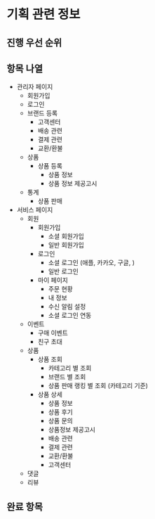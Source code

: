 # 기획 관련 정보

## 진행 우선 순위

## 항목 나열
- 관리자 페이지
  - 회원가입
  - 로그인
  - 브랜드 등록
    - 고객센터
    - 배송 관련
    - 결제 관련
    - 교환/환불
  - 상품 
    - 상품 등록
      - 상품 정보
      - 상품 정보 제공고시
  - 통계
    - 상품 판매
- 서비스 페이지
  - 회원
    - 회원가입
      - 소셜 회원가입
      - 일반 회원가입
    - 로그인
      - 소셜 로그인 (애플, 카카오, 구글, )
      - 일반 로그인
    - 마이 페이지
      - 주문 현황
      - 내 정보
      - 수신 알림 설정
      - 소셜 로그인 연동 
  - 이벤트
    - 구매 이벤트
    - 친구 초대
  - 상품
    - 상품 조회
      - 카테고리 별 조회
      - 브랜드 별 조회
      - 상품 판매 랭킹 별 조회 (카테고리 기준)
    - 상품 상세
      - 상품 정보
      - 상품 후기
      - 상품 문의
      - 상품정보 제공고시
      - 배송 관련 
      - 결제 관련
      - 교환/환불
      - 고객센터
  - 댓글
  - 리뷰
  
## 완료 항목